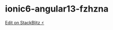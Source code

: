 # ionic6-angular13-fzhzna

[Edit on StackBlitz ⚡️](https://stackblitz.com/edit/ionic6-angular13-fzhzna)